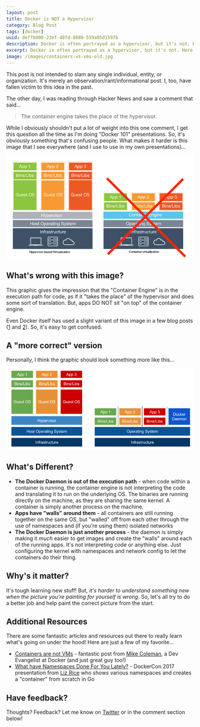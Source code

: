 ```yaml
---
layout: post
title: Docker is NOT a Hypervisor
category: Blog Post
tags: [docker]
uuid: deffb000-23ef-48fd-8680-559a85d1597b
description: Docker is often portrayed as a hypervisor, but it's not. Here's a quick reminder...
excerpt: Docker is often portrayed as a hypervisor, but it's not. Here's a quick reminder...
image: /images/containers-vs-vms-old.jpg
---
```


<div class="alert alert-info">This post is not intended to slam any single individual, entity, or organization. It's merely an observation/rant/informational post. I, too, have fallen victim to this idea in the past.</div>

The other day, I was reading through Hacker News and saw a comment that said...

> The container engine takes the place of the hypervisor.

While I obviously shouldn't put a lot of weight into this one comment, I get this question all the time as I'm doing "Docker 101" presentations.  So, it's obviously something that's confusing people.  What makes it harder is this image that I see everywhere (and I use to use in my own presentations)...

![The wrong Containers vs VMs image](/images/containers-vs-vms-old.jpg)

## What's wrong with this image?

This graphic gives the impression that the "Container Engine" is in the execution path for code, as if it "takes the place" of the hypervisor and does some sort of translation. But, apps DO NOT sit "on top" of the container engine.

Even Docker itself has used a slight variant of this image in a few blog posts ([1](https://blog.docker.com/2016/04/containers-and-vms-together/) and [2](https://blog.docker.com/2016/06/webinar-containerization-virtualization-admin/)). So, it's easy to get confused.


## A "more correct" version

Personally, I think the graphic should look something more like this...

![The correct Containers vs VMs image](/images/containers-vs-vms-correct.png)

## What's Different?

- **The Docker Daemon is out of the execution path** - when code within a container is running, the container engine is not interpreting the code and translating it to run on the underlying OS. The binaries are running directly on the machine, as they are sharing the same kernel. A container is simply another process on the machine.
- **Apps have "walls" around them** - all containers are still running together on the same OS, but "walled" off from each other through the use of namespaces and (if you're using them) isolated networks
- **The Docker Daemon is just another process** - the daemon is simply making it _much_ easier to get images and create the "walls" around each of the running apps. It's not interpreting code or anything else. Just configuring the kernel with namespaces and network config to let the containers do their thing.


## Why's it matter?

It's tough learning new stuff! But, _it's harder to understand something new when the picture you're painting for yourself is wrong_. So, let's all try to do a better job and help paint the correct picture from the start.

## Additional Resources

There are some fantastic articles and resources out there to really learn what's going on under the hood!  Here are just a few of my favorite...

- [Containers are not VMs](https://blog.docker.com/2016/03/containers-are-not-vms/) - fantastic post from [Mike Coleman](https://twitter.com/mikegcoleman), a Dev Evangelist at Docker (and just great guy too!)
- [What have Namespaces Done For You Lately?](https://www.youtube.com/watch?v=MHv6cWjvQjM) - DockerCon 2017 presentation from [Liz Rice](https://twitter.com/lizrice) who shows various namespaces and creates a "container" from scratch in Go


## Have feedback?

Thoughts?  Feedback?  Let me know on [Twitter](https://twitter.com/mikesir87) or in the comment section below!
